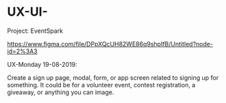 # UX-UI-
Project: EventSpark

https://www.figma.com/file/DPpXQcUH82WE86q9shpIfB/Untitled?node-id=2%3A3

UX-Monday 19-08-2019:

Create a sign up page, modal, form, or app screen related to signing up for something. It could be for a volunteer event, contest registration, a giveaway, or anything you can image.
